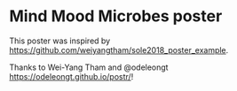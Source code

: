 # Mind Mood Microbes poster


This poster was inspired by https://github.com/weiyangtham/sole2018_poster_example.

Thanks to Wei-Yang Tham and  @odeleongt https://odeleongt.github.io/postr/!